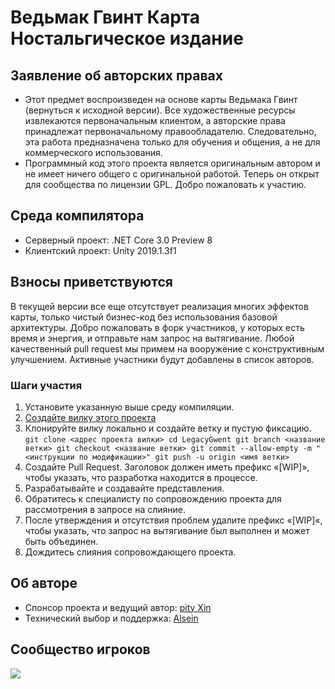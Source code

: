# Ведьмак Гвинт Карта Ностальгическое издание

## Заявление об авторских правах

+ Этот предмет воспроизведен на основе карты Ведьмака Гвинт (вернуться к исходной версии). Все художественные ресурсы извлекаются первоначальным клиентом, а авторские права принадлежат первоначальному правообладателю. Следовательно, эта работа предназначена только для обучения и общения, а не для коммерческого использования.
+ Программный код этого проекта является оригинальным автором и не имеет ничего общего с оригинальной работой. Теперь он открыт для сообщества по лицензии GPL. Добро пожаловать к участию.

## Среда компилятора

+ Серверный проект: .NET Core 3.0 Preview 8
+ Клиентский проект: Unity 2019.1.3f1

## Взносы приветствуются

В текущей версии все еще отсутствует реализация многих эффектов карты, только чистый бизнес-код без использования базовой архитектуры. Добро пожаловать в форк участников, у которых есть время и энергия, и отправьте нам запрос на вытягивание. Любой качественный pull request мы примем на вооружение с конструктивным улучшением. Активные участники будут добавлены в список авторов.

### Шаги участия

1. Установите указанную выше среду компиляции.
2. <a href="https://github.com/LegacyGwent/LegacyGwent/fork"> Создайте вилку этого проекта </a>
3. Клонируйте вилку локально и создайте ветку и пустую фиксацию.
``
git clone <адрес проекта вилки>
cd LegacyGwent
git branch <название ветки>
git checkout <название ветки>
git commit --allow-empty -m "<инструкции по модификации>"
git push -u origin <имя ветки>
``
4. Создайте Pull Request. Заголовок должен иметь префикс «[WIP]», чтобы указать, что разработка находится в процессе.
5. Разрабатывайте и создавайте представления.
6. Обратитесь к специалисту по сопровождению проекта для рассмотрения в запросе на слияние.
7. После утверждения и отсутствия проблем удалите префикс «[WIP]«, чтобы указать, что запрос на вытягивание был выполнен и может быть объединен.
8. Дождитесь слияния сопровождающего проекта.

## Об авторе

+ Спонсор проекта и ведущий автор: <a href="https://github.com/DeusSeuca"> pity Xin </a>
+ Технический выбор и поддержка: <a href="https://github.com/AlseinX"> Alsein </a>

## Сообщество игроков

<img src = "https://github.com/DeusSeuca/Cynthia.Card/raw/master/assets/group.png" />
